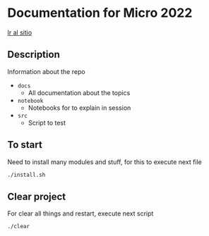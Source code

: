 # Documentation for Micro 2022

[Ir al sitio](https://www.alejandro-leyva.com/micro-22/)

## Description

Information about the repo

- `docs`
  - All documentation about the topics
- `notebook`
  - Notebooks for to explain in session
- `src`
  - Script to test


## To start

Need to install many modules and stuff, for this to execute next file

```bash
./install.sh
```

## Clear project

For clear all things and restart, execute next script

```bash
./clear
```